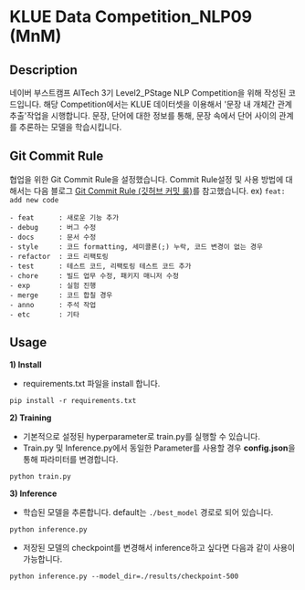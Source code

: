 # KLUE Data Competition_NLP09 (MnM)
## Description
네이버 부스트캠프 AITech 3기 Level2_PStage NLP Competition을 위해 작성된 코드입니다. 해당 Competition에서는 KLUE 데이터셋을 이용해서 '문장 내 개체간 관계 추출'작업을 시행합니다. 문장, 단어에 대한 정보를 통해, 문장 속에서 단어 사이의 관계를 추론하는 모델을 학습시킵니다. 

## Git Commit Rule
협업을 위한 Git Commit Rule을 설정했습니다. Commit Rule설정 및 사용 방법에 대해서는 다음 블로그 [Git Commit Rule (깃허브 커밋 룰)](https://underflow101.tistory.com/31)를 참고했습니다. 
ex) `feat: add new code`

```
- feat      : 새로운 기능 추가
- debug     : 버그 수정
- docs      : 문서 수정
- style     : 코드 formatting, 세미콜론(;) 누락, 코드 변경이 없는 경우
- refactor  : 코드 리팩토링
- test      : 테스트 코드, 리팩토링 테스트 코드 추가
- chore     : 빌드 업무 수정, 패키지 매니저 수정
- exp       : 실험 진행
- merge     : 코드 합칠 경우
- anno      : 주석 작업
- etc       : 기타
```

## Usage
**1) Install**
- requirements.txt 파일을 install 합니다. 
```
pip install -r requirements.txt
```

**2) Training**
- 기본적으로 설정된 hyperparameter로 train.py를 실행할 수 있습니다.
- Train.py 및 Inference.py에서 동일한 Parameter를 사용할 경우 **config.json**을 통해 파라미터를 변경합니다. 
```
python train.py
```
**3) Inference**
- 학습된 모델을 추론합니다. default는 `./best_model` 경로로 되어 있습니다.
```
python inference.py
```
- 저장된 모델의 checkpoint를 변경해서 inference하고 싶다면 다음과 같이 사용이 가능합니다. 
```
python inference.py --model_dir=./results/checkpoint-500
```